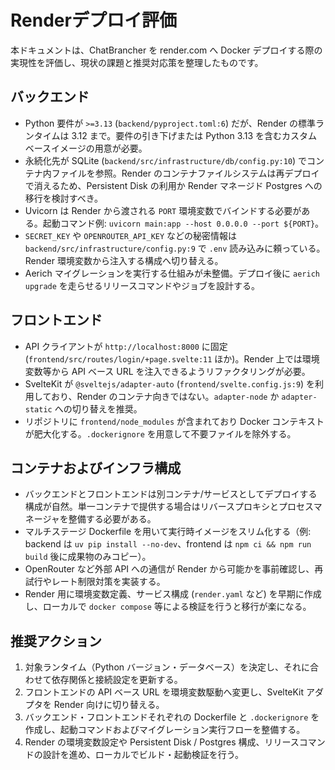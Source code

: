 # Renderデプロイ評価

本ドキュメントは、ChatBrancher を render.com へ Docker デプロイする際の実現性を評価し、現状の課題と推奨対応策を整理したものです。

## バックエンド
- Python 要件が `>=3.13` (`backend/pyproject.toml:6`) だが、Render の標準ランタイムは 3.12 まで。要件の引き下げまたは Python 3.13 を含むカスタムベースイメージの用意が必要。
- 永続化先が SQLite (`backend/src/infrastructure/db/config.py:10`) でコンテナ内ファイルを参照。Render のコンテナファイルシステムは再デプロイで消えるため、Persistent Disk の利用か Render マネージド Postgres への移行を検討すべき。
- Uvicorn は Render から渡される `PORT` 環境変数でバインドする必要がある。起動コマンド例: `uvicorn main:app --host 0.0.0.0 --port ${PORT}`。
- `SECRET_KEY` や `OPENROUTER_API_KEY` などの秘密情報は `backend/src/infrastructure/config.py:9` で `.env` 読み込みに頼っている。Render 環境変数から注入する構成へ切り替える。
- Aerich マイグレーションを実行する仕組みが未整備。デプロイ後に `aerich upgrade` を走らせるリリースコマンドやジョブを設計する。

## フロントエンド
- API クライアントが `http://localhost:8000` に固定 (`frontend/src/routes/login/+page.svelte:11` ほか)。Render 上では環境変数等から API ベース URL を注入できるようリファクタリングが必要。
- SvelteKit が `@sveltejs/adapter-auto` (`frontend/svelte.config.js:9`) を利用しており、Render のコンテナ向きではない。`adapter-node` か `adapter-static` への切り替えを推奨。
- リポジトリに `frontend/node_modules` が含まれており Docker コンテキストが肥大化する。`.dockerignore` を用意して不要ファイルを除外する。

## コンテナおよびインフラ構成
- バックエンドとフロントエンドは別コンテナ/サービスとしてデプロイする構成が自然。単一コンテナで提供する場合はリバースプロキシとプロセスマネージャを整備する必要がある。
- マルチステージ Dockerfile を用いて実行時イメージをスリム化する（例: backend は `uv pip install --no-dev`、frontend は `npm ci && npm run build` 後に成果物のみコピー）。
- OpenRouter など外部 API への通信が Render から可能かを事前確認し、再試行やレート制限対策を実装する。
- Render 用に環境変数定義、サービス構成 (`render.yaml` など) を早期に作成し、ローカルで `docker compose` 等による検証を行うと移行が楽になる。

## 推奨アクション
1. 対象ランタイム（Python バージョン・データベース）を決定し、それに合わせて依存関係と接続設定を更新する。
2. フロントエンドの API ベース URL を環境変数駆動へ変更し、SvelteKit アダプタを Render 向けに切り替える。
3. バックエンド・フロントエンドそれぞれの Dockerfile と `.dockerignore` を作成し、起動コマンドおよびマイグレーション実行フローを整備する。
4. Render の環境変数設定や Persistent Disk / Postgres 構成、リリースコマンドの設計を進め、ローカルでビルド・起動検証を行う。
